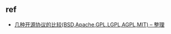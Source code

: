 
## ref
+ [几种开源协议的比较(BSD,Apache,GPL,LGPL,AGPL,MIT) – 整理](http://ewen0930.github.io/2016/11/open-source-licenses/)